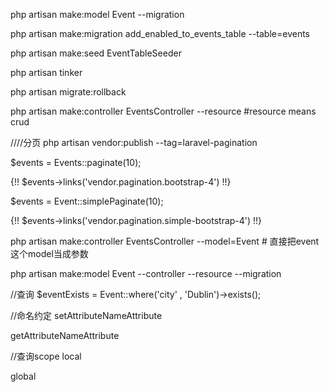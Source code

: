 php artisan make:model Event --migration

php artisan make:migration add_enabled_to_events_table --table=events

php artisan make:seed EventTableSeeder

php artisan tinker

php artisan migrate:rollback

php artisan make:controller EventsController --resource #resource means crud


////分页
php artisan vendor:publish --tag=laravel-pagination

$events = Events::paginate(10);

{!! $events->links('vendor.pagination.bootstrap-4') !!}

$events = Event::simplePaginate(10);

{!! $events->links('vendor.pagination.simple-bootstrap-4') !!}


php artisan make:controller EventsController --model=Event # 直接把event这个model当成参数

php artisan make:model Event --controller --resource --migration


//查询
$eventExists = Event::where('city' , 'Dublin')->exists();

//命名约定
setAttributeNameAttribute

getAttributeNameAttribute

//查询scope
local

global
